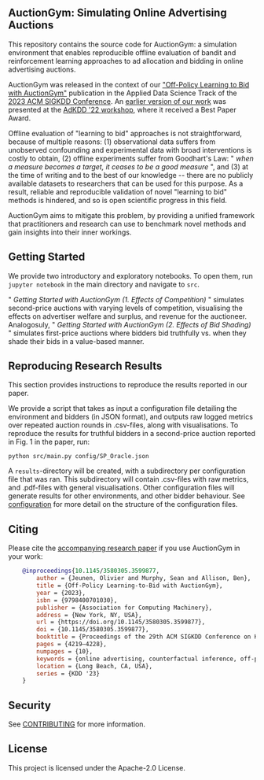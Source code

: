 ## AuctionGym: Simulating Online Advertising Auctions

This repository contains the source code for AuctionGym: a simulation environment that enables reproducible offline evaluation of bandit and reinforcement learning approaches to ad allocation and bidding in online advertising auctions.

AuctionGym was released in the context of our ["Off-Policy Learning to Bid with AuctionGym"](https://dl.acm.org/doi/10.1145/3580305.3599877) publication in the Applied Data Science Track of the [2023 ACM SIGKDD Conference](https://kdd.org/kdd2023/).
An [earlier version of our work](https://www.amazon.science/publications/learning-to-bid-with-auctiongym) was presented at the [AdKDD '22 workshop](https://www.adkdd.org/), where it received a Best Paper Award.

Offline evaluation of "learning to bid" approaches is not straightforward, because of multiple reasons:
(1) observational data suffers from unobserved confounding and experimental data with broad interventions is costly to obtain,
(2) offline experiments suffer from Goodhart's Law: " *when a measure becomes a target, it ceases to be a good measure* ", and 
(3) at the time of writing and to the best of our knowledge -- there are no publicly available datasets to researchers that can be used for this purpose.
As a result, reliable and reproducible validation of novel "learning to bid" methods is hindered, and so is open scientific progress in this field.

AuctionGym aims to mitigate this problem, by providing a unified framework that practitioners and research can use to benchmark novel methods and gain insights into their inner workings.


## Getting Started

We provide two introductory and exploratory notebooks. To open them, run `jupyter notebook` in the main directory and navigate to `src`.

" *Getting Started with AuctionGym (1. Effects of Competition)* " simulates second-price auctions with varying levels of competition, visualising the effects on advertiser welfare and surplus, and revenue for the auctioneer.
Analogosuly, " *Getting Started with AuctionGym (2. Effects of Bid Shading)* " simulates first-price auctions where bidders bid truthfully vs. when they shade their bids in a value-based manner.


## Reproducing Research Results

This section provides instructions to reproduce the results reported in our paper.

We provide a script that takes as input a configuration file detailing the environment and bidders (in JSON format), and outputs raw logged metrics over repeated auction rounds in .csv-files, along with visualisations.
To reproduce the results for truthful bidders in a second-price auction reported in Fig. 1 in the paper, run:

```
python src/main.py config/SP_Oracle.json
```

A `results`-directory will be created, with a subdirectory per configuration file that was ran. This subdirectory will contain .csv-files with raw metrics, and .pdf-files with general visualisations.
Other configuration files will generate results for other environments, and other bidder behaviour.
See [configuration](CONFIG.md) for more detail on the structure of the configuration files.



## Citing


Please cite the [accompanying research paper](https://dl.acm.org/doi/10.1145/3580305.3599877) if you use AuctionGym in your work:

```BibTeX
	@inproceedings{10.1145/3580305.3599877,
		author = {Jeunen, Olivier and Murphy, Sean and Allison, Ben},
		title = {Off-Policy Learning-to-Bid with AuctionGym},
		year = {2023},
		isbn = {9798400701030},
		publisher = {Association for Computing Machinery},
		address = {New York, NY, USA},
		url = {https://doi.org/10.1145/3580305.3599877},
		doi = {10.1145/3580305.3599877},
		booktitle = {Proceedings of the 29th ACM SIGKDD Conference on Knowledge Discovery and Data Mining},
		pages = {4219–4228},
		numpages = {10},
		keywords = {online advertising, counterfactual inference, off-policy learning},
		location = {Long Beach, CA, USA},
		series = {KDD '23}
	}
```


## Security

See [CONTRIBUTING](CONTRIBUTING.md#security-issue-notifications) for more information.

## License

This project is licensed under the Apache-2.0 License.
